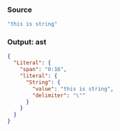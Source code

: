 ### Source
```js parse:expr
"this is string"
```

### Output: ast
```json
{
  "Literal": {
    "span": "0:16",
    "literal": {
      "String": {
        "value": "this is string",
        "delimiter": "\""
      }
    }
  }
}
```